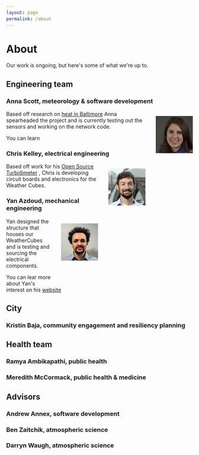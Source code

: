 ```yaml
---
layout: page
permalink: /about
---
```

# About

Our work is ongoing, but here's some of what we're up to.  

## Engineering team
### Anna Scott, meteorology & software development
<img src="images/AnnaScottprofessionalheadshot_small_small.jpg" width="100" style="float:right; margin: 1em 0 4em 2em;"
title="Anna"/>
Based off research on [heat in Baltimore](http://www.baltimoresustainability.org/urban-heat-island-sensors/) Anna spearheaded the project and is currently testing out the sensors
and working on the network code. 

You can learn

### Chris Kelley, electrical engineering
<img src="images/chris2.jpg" width="100" style="float:right; margin: 1em 0 4em 2em;"
title="Chris"/>
Based off work for his [Open Source Turbidimeter](https://github.com/wash4all/open-turbidimeter-project)
, Chris is developing circuit boards and electronics for the Weather Cubes.

### Yan Azdoud, mechanical engineering
<img src="images/yan2.jpg" width="100" style="float:right; margin: 1em 0 4em 2em;"
title="Yan"/>
Yan designed the structure that houses our WeatherCubes and is testing and sourcing the electrical components.

You can lear more about Yan's interest on his [website](http://azdoud.github.io/) 

## City
### Kristin Baja, community engagement and resiliency planning

## Health team 
### Ramya Ambikapathi, public health
### Meredith McCormack, public health \& medicine

## Advisors
### Andrew Annex, software development
### Ben Zaitchik, atmospheric science
### Darryn Waugh, atmospheric science
